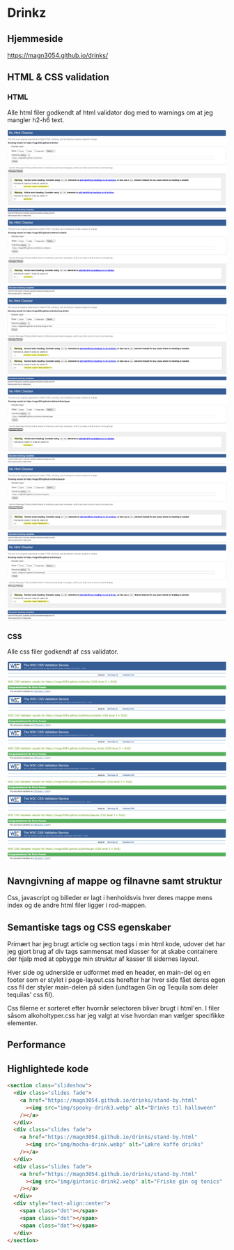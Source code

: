 # Drinkz

## Hjemmeside

https://magn3054.github.io/drinks/

## HTML & CSS validation

### HTML

Alle html filer godkendt af html validator dog med to warnings om at jeg mangler h2-h6 text.

![html index](img/readme/htmlcheck-index.png)
![html index](img/readme/htmlcheck-cocktails.png)
![html index](img/readme/htmlcheck-longdrinks.png)
![html index](img/readme/htmlcheck-alkoholtyper.png)
![html index](img/readme/htmlcheck-tequila.png)
![html index](img/readme/htmlcheck-gin.png)

### CSS

Alle css filer godkendt af css validator.

![html index](img/readme/csscheck-index.png)
![html index](img/readme/csscheck-cocktails.png)
![html index](img/readme/csscheck-longdrinks.png)
![html index](img/readme/csscheck-alkoholtyper.png)
![html index](img/readme/csscheck-tequila.png)
![html index](img/readme/csscheck-gin.png)

## Navngivning af mappe og filnavne samt struktur

Css, javascript og billeder er lagt i henholdsvis hver deres mappe mens index og de andre html filer ligger i rod-mappen.

## Semantiske tags og CSS egenskaber

Primært har jeg brugt article og section tags i min html kode, udover det har jeg gjort brug af div tags sammensat med klasser for at skabe containere der hjalp med at opbygge min struktur af kasser til sidernes layout.

Hver side og udnerside er udformet med en header, en main-del og en footer som er stylet i page-layout.css
herefter har hver side fået deres egen css fil der styler main-delen på siden (undtagen Gin og Tequila som deler tequilas' css fil).

Css filerne er sorteret efter hvornår selectoren bliver brugt i html'en. I filer såsom alkoholtyper.css har jeg valgt at vise hvordan man vælger specifikke elementer.

## Performance

## Highlightede kode

```html
<section class="slideshow">
  <div class="slides fade">
    <a href="https://magn3054.github.io/drinks/stand-by.html"
      ><img src="img/spooky-drink3.webp" alt="Drinks til halloween"
    /></a>
  </div>
  <div class="slides fade">
    <a href="https://magn3054.github.io/drinks/stand-by.html"
      ><img src="img/mocha-drink.webp" alt="Lækre kaffe drinks"
    /></a>
  </div>
  <div class="slides fade">
    <a href="https://magn3054.github.io/drinks/stand-by.html"
      ><img src="img/gintonic-drink2.webp" alt="Friske gin og tonics"
    /></a>
  </div>
  <div style="text-align:center">
    <span class="dot"></span>
    <span class="dot"></span>
    <span class="dot"></span>
  </div>
</section>
```
